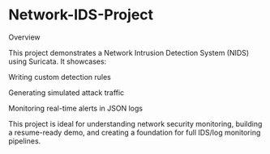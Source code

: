 # Network-IDS-Project

Overview

This project demonstrates a Network Intrusion Detection System (NIDS) using Suricata.
It showcases:

Writing custom detection rules

Generating simulated attack traffic

Monitoring real-time alerts in JSON logs

This project is ideal for understanding network security monitoring, building a resume-ready demo, and creating a foundation for full IDS/log monitoring pipelines.
